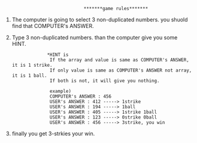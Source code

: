 <numbers baseball game>

                                   
                                  *******game rules*******
                                    
1. The computer is going to select 3 non-duplicated numbers. you shuold find that COMPUTER's ANSWER. 
2. Type 3 non-duplicated numbers. than the computer give you some HINT.

                    *HINT is
                     If the array and value is same as COMPUTER's ANSWER, it is 1 strike.
                     If only value is same as COMPUTER's ANSWER not array, it is 1 ball.
                     If both is not, it will give you nothing.
                     
                     example) 
                     COMPUTER's ANSWER : 456
                     USER's ANSWER : 412 -----> 1strike
                     USER's ANSWER : 194 -----> 1ball
                     USER's ANSWER : 405 -----> 1strike 1ball
                     USER's ANSWER : 123 -----> 0strike 0ball
                     USER's ANSWER : 456 -----> 3strike, you win
                   
 
3. finally you get 3-strkies your win.




                  

